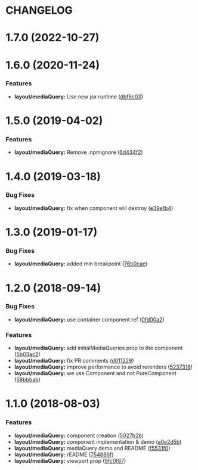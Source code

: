 # CHANGELOG

# 1.7.0 (2022-10-27)



# 1.6.0 (2020-11-24)


### Features

* **layout/mediaQuery:** Use new jsx runtime ([dbf6c03](https://github.com/SUI-Components/adevinta-spain-components/commit/dbf6c0379b59546e8f3bdaba440c24f82d0ba457))



# 1.5.0 (2019-04-02)


### Features

* **layout/mediaQuery:** Remove .npmignore ([6d434f2](https://github.com/SUI-Components/adevinta-spain-components/commit/6d434f2efc9fb9bb8649c3a186e0040cd5ddc7c0))



# 1.4.0 (2019-03-18)


### Bug Fixes

* **layout/mediaQuery:** fix when component will destroy ([e39e1b4](https://github.com/SUI-Components/adevinta-spain-components/commit/e39e1b424f3bb5d414b1553240d7c916ce90f79e))



# 1.3.0 (2019-01-17)


### Bug Fixes

* **layout/mediaQuery:** added min breakpoint ([76b0cae](https://github.com/SUI-Components/adevinta-spain-components/commit/76b0caef0ff836dcf4abe1d0a5e7e73074576ef0))



# 1.2.0 (2018-09-14)


### Bug Fixes

* **layout/mediaQuery:** use container component ref ([0fd00a2](https://github.com/SUI-Components/adevinta-spain-components/commit/0fd00a29ef2836cb4513c714f51eb12384dd9117))


### Features

* **layout/mediaQuery:** add initialMediaQueries prop to the component ([5b03ac2](https://github.com/SUI-Components/adevinta-spain-components/commit/5b03ac256e50460018dfb6344545d3a639a10d90))
* **layout/mediaQuery:** fix PR comments ([d011229](https://github.com/SUI-Components/adevinta-spain-components/commit/d011229e97a31273ae3e631eea60249cd68d293e))
* **layout/mediaQuery:** improve performance to avoid rerenders ([5237318](https://github.com/SUI-Components/adevinta-spain-components/commit/5237318a6faa4da91feb3bb78aa03ef4ec6a90c4))
* **layout/mediaQuery:** we use Component and not PureComponent ([58bbbab](https://github.com/SUI-Components/adevinta-spain-components/commit/58bbbab4dde72bcb8090200e63bba40df4ab26c2))



# 1.1.0 (2018-08-03)


### Features

* **layout/mediaQuery:** component creation ([5027b2b](https://github.com/SUI-Components/adevinta-spain-components/commit/5027b2b07ac9b00ecdc0b3ca027f4f9c151c604d))
* **layout/mediaQuery:** component implementation & demo ([a0e2d5b](https://github.com/SUI-Components/adevinta-spain-components/commit/a0e2d5b1d131024d5e834f0d607e216bb1a853cc))
* **layout/mediaQuery:** mediaQuery demo and README ([f5531f0](https://github.com/SUI-Components/adevinta-spain-components/commit/f5531f0d0f5c8ca55e1beddb14cd1bc6c6fdb614))
* **layout/mediaQuery:** rEADME ([754886f](https://github.com/SUI-Components/adevinta-spain-components/commit/754886f8d980090f279003c54bdc29a24acc3821))
* **layout/mediaQuery:** viewport prop ([9fc0f87](https://github.com/SUI-Components/adevinta-spain-components/commit/9fc0f873855e23f5040d92ed09a35efbc4a45b6e))



